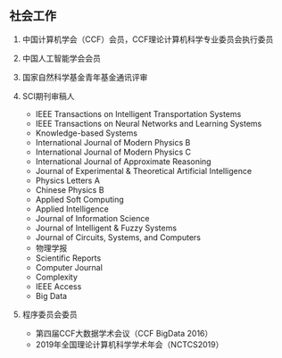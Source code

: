 ## 社会工作

1. 中国计算机学会（CCF）会员，CCF理论计算机科学专业委员会执行委员

2. 中国人工智能学会会员

3. 国家自然科学基金青年基金通讯评审

4. SCI期刊审稿人
   - IEEE Transactions on Intelligent Transportation Systems
   - IEEE Transactions on Neural Networks and Learning Systems
   - Knowledge-based Systems
   - International Journal of Modern Physics B
   - International Journal of Modern Physics C
   - International Journal of Approximate Reasoning
   - Journal of Experimental & Theoretical Artificial Intelligence
   - Physics Letters A
   - Chinese Physics B
   - Applied Soft Computing
   - Applied Intelligence
   - Journal of Information Science
   - Journal of Intelligent & Fuzzy Systems
   - Journal of Circuits, Systems, and Computers
   - 物理学报
   - Scientific Reports
   - Computer Journal
   - Complexity
   - IEEE Access
   - Big Data

5. 程序委员会委员
   - 第四届CCF大数据学术会议（CCF BigData 2016）
   - 2019年全国理论计算机科学学术年会（NCTCS2019）

 
